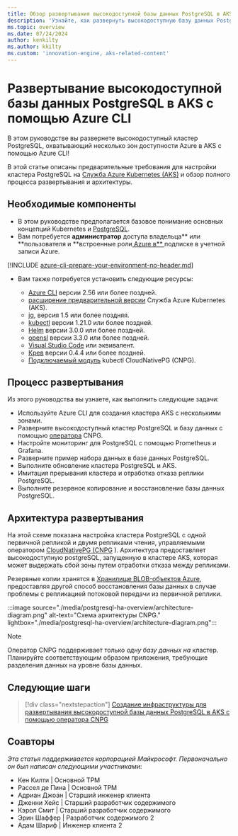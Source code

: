 ```yaml
---
title: Обзор развертывания высокодоступной базы данных PostgreSQL в AKS с помощью Azure CLI
description: 'Узнайте, как развернуть высокодоступную базу данных PostgreSQL в AKS с помощью оператора CloudNativePG!!'
ms.topic: overview
ms.date: 07/24/2024
author: kenkilty
ms.author: kkilty
ms.custom: 'innovation-engine, aks-related-content'
---
```

# Развертывание высокодоступной базы данных PostgreSQL в AKS с помощью Azure CLI

В этом руководстве вы развернете высокодоступный кластер PostgreSQL, охватывающий несколько зон доступности Azure в AKS с помощью Azure CLI!

В этой статье описаны предварительные требования для настройки кластера PostgreSQL на [Служба Azure Kubernetes (AKS)][what-is-aks] и обзор полного процесса развертывания и архитектуры.

## Необходимые компоненты

* В этом руководстве предполагается базовое понимание основных концепций [][core-kubernetes-concepts] Kubernetes и [PostgreSQL][postgresql].
* Вам потребуется **администратор** доступа владельца** или **пользователя и **встроенные роли[ Azure в** ][azure-roles]подписке в учетной записи Azure.

[!INCLUDE [azure-cli-prepare-your-environment-no-header.md](~/reusable-content/azure-cli/azure-cli-prepare-your-environment-no-header.md)]

* Вам также потребуется установить следующие ресурсы:

  * [Azure CLI](/cli/azure/install-azure-cli) версии 2.56 или более поздней.
  * [расширение предварительной версии][aks-preview] Служба Azure Kubernetes (AKS).
  * [jq][jq], версия 1.5 или более поздняя.
  * [kubectl][install-kubectl] версии 1.21.0 или более поздней.
  * [Helm][install-helm] версии 3.0.0 или более поздней.
  * [opensl][install-openssl] версии 3.3.0 или более поздней.
  * [Visual Studio Code][install-vscode] или эквивалент.
  * [Крев][install-krew] версии 0.4.4 или более поздней.
  * [Подключаемый модуль][cnpg-plugin] kubectl CloudNativePG (CNPG).

## Процесс развертывания

Из этого руководства вы узнаете, как выполнить следующие задачи:

* Используйте Azure CLI для создания кластера AKS с несколькими зонами.
* Разверните высокодоступный кластер PostgreSQL и базу данных с помощью [оператора][cnpg-plugin] CNPG.
* Настройте мониторинг для PostgreSQL с помощью Prometheus и Grafana.
* Разверните пример набора данных в базе данных PostgreSQL.
* Выполните обновление кластера PostgreSQL и AKS.
* Имитация прерывания кластера и отработка отказа реплики PostgreSQL.
* Выполните резервное копирование и восстановление базы данных PostgreSQL.

## Архитектура развертывания

На этой схеме показана настройка кластера PostgreSQL с одной первичной репликой и двумя репликами чтения, управляемыми оператором [CloudNativePG (CNPG](https://cloudnative-pg.io/) ). Архитектура предоставляет высокодоступную postgreSQL, запущенную в кластере AKS, которая может выдержать сбой зоны путем отработки отказа между репликами.

Резервные копии хранятся в [Хранилище BLOB-объектов Azure](/azure/storage/blobs/), предоставляя другой способ восстановления базы данных в случае проблемы с репликацией потоковой передачи из первичной реплики.

:::image source="./media/postgresql-ha-overview/architecture-diagram.png" alt-text="Схема архитектуры CNPG." lightbox="./media/postgresql-ha-overview/architecture-diagram.png":::

> [!NOTE]
> Оператор CNPG поддерживает только *одну базу данных на* кластер. Планируйте соответствующим образом приложения, требующие разделения данных на уровне базы данных.

## Следующие шаги

> [!div class="nextstepaction"]
> [Создание инфраструктуры для развертывания высокодоступной базы данных PostgreSQL в AKS с помощью оператора CNPG][create-infrastructure]

## Соавторы

*Эта статья поддерживается корпорацией Майкрософт. Первоначально он был написан следующими участниками*:

* Кен Килти | Основной TPM
* Рассел де Пина | Основной TPM
* Адриан Джоан | Старший инженер клиента
* Дженни Хейс | Старший разработчик содержимого
* Кэрол Смит | Старший разработчик содержимого
* Эрин Шаффер | Разработчик содержимого 2
* Адам Шариф | Инженер клиента 2

<!-- LINKS -->
[what-is-aks]: ./what-is-aks.md
[postgresql]: https://www.postgresql.org/
[core-kubernetes-concepts]: ./concepts-clusters-workloads.md
[azure-roles]: ../role-based-access-control/built-in-roles.md
[aks-preview]: ./draft.md#install-the-aks-preview-azure-cli-extension
[jq]: https://jqlang.github.io/jq/
[install-kubectl]: https://kubernetes.io/docs/tasks/tools/install-kubectl/
[install-helm]: https://helm.sh/docs/intro/install/
[install-openssl]: https://www.openssl.org/
[install-vscode]: https://code.visualstudio.com/Download
[install-krew]: https://krew.sigs.k8s.io/
[cnpg-plugin]: https://cloudnative-pg.io/documentation/current/kubectl-plugin/#using-krew
[create-infrastructure]: ./create-postgresql-ha.md
